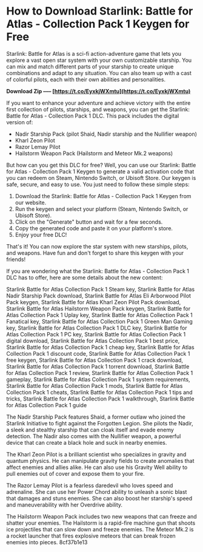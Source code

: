# How to Download Starlink: Battle for Atlas - Collection Pack 1 Keygen for Free
 
Starlink: Battle for Atlas is a sci-fi action-adventure game that lets you explore a vast open star system with your own customizable starship. You can mix and match different parts of your starship to create unique combinations and adapt to any situation. You can also team up with a cast of colorful pilots, each with their own abilities and personalities.
 
**Download Zip ––– [https://t.co/EyxkjWXmtu](https://t.co/EyxkjWXmtu)**


 
If you want to enhance your adventure and achieve victory with the entire first collection of pilots, starships, and weapons, you can get the Starlink: Battle for Atlas - Collection Pack 1 DLC. This pack includes the digital version of:
 
- Nadir Starship Pack (pilot Shaid, Nadir starship and the Nullifier weapon)
- Kharl Zeon Pilot
- Razor Lemay Pilot
- Hailstorm Weapon Pack (Hailstorm and Meteor Mk.2 weapons)

But how can you get this DLC for free? Well, you can use our Starlink: Battle for Atlas - Collection Pack 1 Keygen to generate a valid activation code that you can redeem on Steam, Nintendo Switch, or Ubisoft Store. Our keygen is safe, secure, and easy to use. You just need to follow these simple steps:

1. Download the Starlink: Battle for Atlas - Collection Pack 1 Keygen from our website.
2. Run the keygen and select your platform (Steam, Nintendo Switch, or Ubisoft Store).
3. Click on the "Generate" button and wait for a few seconds.
4. Copy the generated code and paste it on your platform's store.
5. Enjoy your free DLC!

That's it! You can now explore the star system with new starships, pilots, and weapons. Have fun and don't forget to share this keygen with your friends!
  
If you are wondering what the Starlink: Battle for Atlas - Collection Pack 1 DLC has to offer, here are some details about the new content:
 
Starlink Battle for Atlas Collection Pack 1 Steam key,  Starlink Battle for Atlas Nadir Starship Pack download,  Starlink Battle for Atlas Eli Arborwood Pilot Pack keygen,  Starlink Battle for Atlas Kharl Zeon Pilot Pack download,  Starlink Battle for Atlas Hailstorm Weapon Pack keygen,  Starlink Battle for Atlas Collection Pack 1 Uplay key,  Starlink Battle for Atlas Collection Pack 1 Fanatical key,  Starlink Battle for Atlas Collection Pack 1 Green Man Gaming key,  Starlink Battle for Atlas Collection Pack 1 DLC key,  Starlink Battle for Atlas Collection Pack 1 PC key,  Starlink Battle for Atlas Collection Pack 1 digital download,  Starlink Battle for Atlas Collection Pack 1 best price,  Starlink Battle for Atlas Collection Pack 1 cheap key,  Starlink Battle for Atlas Collection Pack 1 discount code,  Starlink Battle for Atlas Collection Pack 1 free keygen,  Starlink Battle for Atlas Collection Pack 1 crack download,  Starlink Battle for Atlas Collection Pack 1 torrent download,  Starlink Battle for Atlas Collection Pack 1 review,  Starlink Battle for Atlas Collection Pack 1 gameplay,  Starlink Battle for Atlas Collection Pack 1 system requirements,  Starlink Battle for Atlas Collection Pack 1 mods,  Starlink Battle for Atlas Collection Pack 1 cheats,  Starlink Battle for Atlas Collection Pack 1 tips and tricks,  Starlink Battle for Atlas Collection Pack 1 walkthrough,  Starlink Battle for Atlas Collection Pack 1 guide
 
The Nadir Starship Pack features Shaid, a former outlaw who joined the Starlink Initiative to fight against the Forgotten Legion. She pilots the Nadir, a sleek and stealthy starship that can cloak itself and evade enemy detection. The Nadir also comes with the Nullifier weapon, a powerful device that can create a black hole and suck in nearby enemies.
 
The Kharl Zeon Pilot is a brilliant scientist who specializes in gravity and quantum physics. He can manipulate gravity fields to create anomalies that affect enemies and allies alike. He can also use his Gravity Well ability to pull enemies out of cover and expose them to your fire.
 
The Razor Lemay Pilot is a fearless daredevil who loves speed and adrenaline. She can use her Power Chord ability to unleash a sonic blast that damages and stuns enemies. She can also boost her starship's speed and maneuverability with her Overdrive ability.
 
The Hailstorm Weapon Pack includes two new weapons that can freeze and shatter your enemies. The Hailstorm is a rapid-fire machine gun that shoots ice projectiles that can slow down and freeze enemies. The Meteor Mk.2 is a rocket launcher that fires explosive meteors that can break frozen enemies into pieces.
 8cf37b1e13
 
